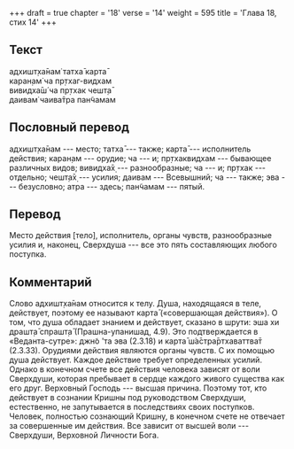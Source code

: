 +++
draft = true
chapter = '18'
verse = '14'
weight = 595
title = 'Глава 18, стих 14'
+++
## Текст

адхишт̣ха̄нам̇ татха̄ карта̄  
каран̣ам̇ ча пр̣тхаг-видхам  
вивидха̄ш́ ча пр̣тхак чешт̣а̄  
даивам̇ чаива̄тра пан̃чамам

## Пословный перевод

адхишт̣ха̄нам --- место; татха̄ --- также; карта̄ --- исполнитель действия;
каран̣ам --- орудие; ча --- и; пр̣тхаквидхам --- бывающее различных видов;
вивидха̄х̣ --- разнообразные; ча --- и; пр̣тхак --- отдельно; чешт̣а̄х̣ ---
усилия; даивам --- Всевышний; ча --- также; эва --- безусловно; атра ---
здесь; пан̃чамам --- пятый.

## Перевод

Место действия \[тело\], исполнитель, органы чувств, разнообразные
усилия и, наконец, Сверхдуша --- все это пять составляющих любого
поступка.

## Комментарий

Слово адхишт̣ха̄нам относится к телу. Душа, находящаяся в теле, действует,
поэтому ее называют карта̄ («совершающая действия»). О том, что душа
обладает знанием и действует, сказано в шрути: эша хи драшт̣а̄ спрашт̣а̄
(Прашна-упанишад, 4.9). Это подтверждается в «Веданта-сутре»: джн̃о 'та
эва (2.3.18) и карта̄ ш́а̄стра̄ртхаваттва̄т (2.3.33). Орудиями действия
являются органы чувств. С их помощью душа действует. Каждое действие
требует определенных усилий. Однако в конечном счете все действия
человека зависят от воли Сверхдуши, которая пребывает в сердце каждого
живого существа как его друг. Верховный Господь --- высшая причина.
Поэтому тот, кто действует в сознании Кришны под руководством Сверхдуши,
естественно, не запутывается в последствиях своих поступков. Человек,
полностью сознающий Кришну, в конечном счете не отвечает за совершенные
им действия. Все зависит от высшей воли --- Сверхдуши, Верховной
Личности Бога.
